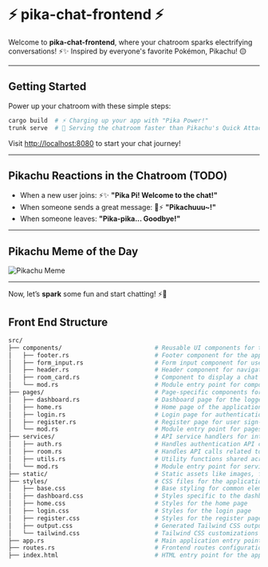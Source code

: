 # ⚡️ pika-chat-frontend ⚡️

Welcome to **pika-chat-frontend**, where your chatroom sparks electrifying conversations! ⚡✨ Inspired by everyone's favorite Pokémon, Pikachu! 🟡

---

## Getting Started

Power up your chatroom with these simple steps:

```bash
cargo build  # ⚡ Charging up your app with "Pika Power!"
trunk serve  # 💬 Serving the chatroom faster than Pikachu's Quick Attack!
```

Visit [http://localhost:8080](http://localhost:8080) to start your chat journey! 

---

## Pikachu Reactions in the Chatroom (TODO)

- When a new user joins: ⚡✨ **"Pika Pi! Welcome to the chat!"**  
- When someone sends a great message: 🎉⚡ **"Pikachuuu~!"**  
- When someone leaves:  **"Pika-pika... Goodbye!"**

---

## Pikachu Meme of the Day

![Pikachu Meme](https://i.kym-cdn.com/photos/images/newsfeed/000/747/392/3a4.gif)

---

Now, let’s **spark** some fun and start chatting! ⚡💬

## Front End Structure
```bash
src/
├── components/                          # Reusable UI components for the frontend
│   ├── footer.rs                        # Footer component for the application layout
│   ├── form_input.rs                    # Form input component for user inputs
│   ├── header.rs                        # Header component for navigation and branding
│   ├── room_card.rs                     # Component to display a chat room summary
│   └── mod.rs                           # Module entry point for components
├── pages/                               # Page-specific components for routing
│   ├── dashboard.rs                     # Dashboard page for the logged-in user
│   ├── home.rs                          # Home page of the application
│   ├── login.rs                         # Login page for authentication
│   ├── register.rs                      # Register page for user sign-up
│   └── mod.rs                           # Module entry point for pages
├── services/                            # API service handlers for interacting with the backend
│   ├── auth.rs                          # Handles authentication API calls
│   ├── room.rs                          # Handles API calls related to chat room management
│   ├── utils.rs                         # Utility functions shared across services
│   └── mod.rs                           # Module entry point for services
├── static/                              # Static assets like images, fonts, and other media resources
├── styles/                              # CSS files for the application's styles
│   ├── base.css                         # Base styling for common elements
│   ├── dashboard.css                    # Styles specific to the dashboard page
│   ├── home.css                         # Styles for the home page
│   ├── login.css                        # Styles for the login page
│   ├── register.css                     # Styles for the register page
│   ├── output.css                       # Generated Tailwind CSS output
│   └── tailwind.css                     # Tailwind CSS customizations and imports
├── app.rs                               # Main application entry point for rendering and routing
├── routes.rs                            # Frontend routes configuration for navigation
├── index.html                           # HTML entry point for the application

```
